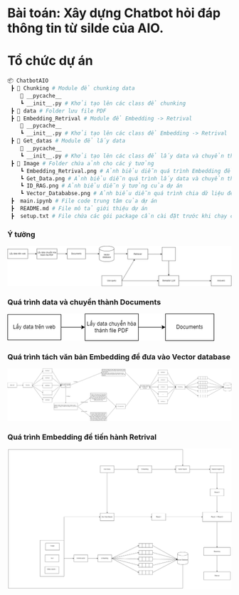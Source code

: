 # Bài toán: Xây dựng Chatbot hỏi đáp thông tin từ silde của AIO.
# Tổ chức dự án
```bash
📦 ChatbotAIO
 ┣ 📂 Chunking # Module để chunking data
    📂 __pycache__ 
    ┗ __init__.py # Khởi tạo lên các class để chunking  
 ┣ 📂 data # Folder lưu file PDF
 ┣ 📂 Embedding_Retrival # Module để Embedding -> Retrival
    📂 __pycache__ 
    ┗ __init__.py # Khởi tạo lên các class để Embedding -> Retrival
 ┣ 📂 Get_datas # Module để lấy data
    📂 __pycache__ 
    ┗ __init__.py # Khởi tạo lên các class để lấy data và chuyển thành text lưu dưới dạng danh sách
 ┣ 📂 Image # Folder chứa ảnh cho các ý tưởng
    ┗ Embedding_Retrival.png # Ảnh biểu diễn quá trình Embedding để đưa vào Vector database 
    ┗ Get_Data.png # Ảnh biểu diễn quá trình lấy data và chuyển thành Documents 
    ┗ ID_RAG.png # Ảnh biểu diễn ý tưởng của dự án 
    ┗ Vector_Datababse.png # Ảnh biểu diễn quá trình chia dữ liệu để chuyển hóa vào Vector databse
 ┣  main.ipynb # File code trung tâm của dự án
 ┣  README.md # File mô tả giới thiệu dự án 
 ┣  setup.txt # File chứa các gói package cần cài đặt trước khi chạy chương trình  
```
### Ý tưởng
![Ý tưởng](image/ID_RAG.png)
### Quá trình data và chuyển thành Documents
![Quá trình data và chuyển thành Documents](image/Get_Data.png)
### Quá trình tách văn bản Embedding để đưa vào Vector database
![Quá trình tách văn bản Embedding để đưa vào Vector database](image/Vector_Database.png)
### Quá trình Embedding để tiến hành Retrival
![Quá trình Embedding để tiến hành Retrival](image/Embedding_Retrival.png)
